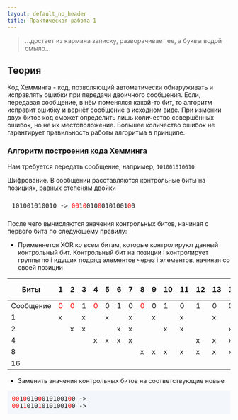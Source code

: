 ```yaml
---
layout: default_no_header
title: Практическая работа 1
---
```


> ...достает из кармана записку, разворачивает ее, а буквы водой смыло...

## Теория

Код Хемминга - код, позволяющий автоматически обнаруживать и исправлять ошибки при передачи двоичного сообщения. Если, передавая сообщение, в нём поменялся какой-то бит, то алгоритм исправит ошибку и вернёт сообщение в исходном виде. При измении двух битов код сможет определить лишь количество совершённых ошибок, но не их местоположение. Большее количество ошибок не гарантирует правильность работы алгоритма в принципе.

### Алгоритм построения кода Хемминга
Нам требуется передать сообщение, например,
`101001010010`

Шифрование.
В сообщении расставляются контрольные биты на позициях, равных степеням двойки

<pre style="font-family: monospace; #f3f6fa: transparent; padding: 10px;">
101001010010 -> <span style="color:red">0</span><span style="color:red">0</span>1<span style="color:red">0</span>010<span style="color:red">0</span>0101001<span style="color:red">0</span>0
</pre>

После чего вычисляются значения контрольных битов, начиная с первого бита по следующему правилу:
- Применяется XOR ко всем битам, которые контролируют данный контрольный бит. Контрольный бит на позиции i контролирует группы по i идущих подряд элементов через i элементов, начиная со своей позиции

| Биты     | 1   | 2   | 3   | 4   | 5   | 6   | 7   | 8   | 9   | 10  | 11  | 12  | 13  | 14  | 15  | 16  | 17  | Контр. бит |
|----------|-----|-----|-----|-----|-----|-----|-----|-----|-----|-----|-----|-----|-----|-----|-----|-----|-----|------------|
| Сообщение| <span style="color:red">0</span> | <span style="color:red">0</span> | 1   | <span style="color:red">0</span> | 0   | 1   | 0   | <span style="color:red">0</span> | 0   | 1   | 0   | 1   | 0   | 0   | 1   | <span style="color:red">0</span> | 0   | -          |
| 1 | x  |     | x  |     | x  |     | x  |     | x  |     | x  |     | x  |     | x  |     | x  | <span style="color:red">0</span>          |
| 2 |     | x  | x  |     |     | x  | x  |     |     | x  | x  |     |     | x  | x  |     |     | <span style="color:red">0</span>          |
| 4 |     |     |     | x  | x  | x  | x  |     |     |     |     | x  | x  | x  | x  |     |     | <span style="color:red">1</span>          |
| 8 |     |     |     |     |     |     |     | x  | x  | x  | x  | x  | x  | x  | x  |     |     | <span style="color:red">1</span>          |
| 16|     |     |     |     |     |     |     |     |     |     |     |     |     |     |     | x  | x  | <span style="color:red">0</span>          |

- Заменить значения контрольных битов на соответствующие новые

<pre style="font-family: monospace; background: #f3f6fa; padding: 10px;">
<span style="color:red">0</span><span style="color:red">0</span>1<span style="color:red">0</span>010<span style="color:red">0</span>0101001<span style="color:red">0</span>0 ->
<span style="color:red">0</span><span style="color:red">0</span>1<span style="color:red">1</span>010<span style="color:red">1</span>0101001<span style="color:red">0</span>0 ->
</pre>
